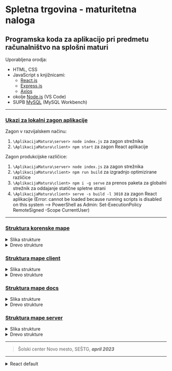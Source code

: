 # Spletna trgovina - maturitetna naloga

## Programska koda za aplikacijo pri predmetu računalništvo na splošni maturi

Uporabljena orodja:

-  HTML, CSS
-  JavaScript s knjižnicami:
   -  [React.js](https://react.dev/)
   -  [Express.js](https://expressjs.com/)
   -  [Axios](https://axios-http.com/)
-  okolje [Node.js](https://nodejs.org/en) (VS Code)
-  SUPB [MySQL](https://www.mysql.com/) (MySQL Workbench)

---

### <u>Ukazi za lokalni zagon aplikacije</u>

Zagon v razvijalskem načinu:

1. `\AplikacijaMatura\server> node index.js` za zagon strežnika
2. `\AplikacijaMatura\client> npm start` za zagon React aplikacije

Zagon produkcijske različice:

1. `\AplikacijaMatura\server> node index.js` za zagon strežnika
2. `\AplikacijaMatura\client> npm run build` za izgradnjo optimizirane različice
3. `\AplikacijaMatura\client> npm i -g serve` za prenos paketa za globalni strežnik za oddajanje statične spletne strani
4. `\AplikacijaMatura\client> serve -s build -l 3010` za zagon React aplikacije
(Error: cannot be loaded because running scripts is disabled 
on this system --> PowerShell as Admin: Set-ExecutionPolicy RemoteSigned -Scope CurrentUser)

---

### <u>Struktura korenske mape</u>

<details><summary>Slika strukture</summary>

![Struktura korenske mape](https://github.com/rade02/AplikacijaMatura/blob/main/Root.png 'Struktura korenske mape.')

</details>
<details><summary>Drevo strukture</summary>

```
Folder PATH listing
Volume serial number is 76B1-AA6C
C:.
|   .gitignore
|   drevo.txt
|   package-lock.json
|   package.json
|   README.md
|
+---.vscode
|       settings.json
|
+---client
|   |   .gitignore
|   |   drevoClient.txt
|   |   package-lock.json
|   |   package.json
|   |
|   +---build
|   |   |   asset-manifest.json
|   |   |   index.html
|   |   |   manifest.json
|   |   |
|   |   \---static
|   |       +---css
|   |       |       main.6b70e014.css
|   |       |       main.6b70e014.css.map
|   |       |
|   |       \---js
|   |               main.bea9bb94.js
|   |               main.bea9bb94.js.LICENSE.txt
|   |               main.bea9bb94.js.map
|   |
|   +---node_modules
|   |   | ...
|   |
|   +---public
|   |       index.html
|   |       manifest.json
|   |
|   \---src
|       |   App.css
|       |   App.js
|       |   config.js
|       |   index.js
|       |
|       +---assets
|       |       Logotip.png
|       |       PSlogotip.png
|       |       Uporabnik.png
|       |
|       +---contexts
|       |       NakupovalniKontekst.js
|       |       UporabniskiKontekst.js
|       |
|       \---pages
|           |   Domov.jsx
|           |   Error.jsx
|           |   LogotipC.jsx
|           |   NavigacijskaVrsticaC.jsx
|           |   NogaC.jsx
|           |   ONas.jsx
|           |
|           +---avtentikacija
|           |   |   Avtentikacija.css
|           |   |   Avtentikacija.jsx
|           |   |   IzbrisProfilaC.jsx
|           |   |   ObvestiloC.jsx
|           |   |   PodatkiUporabnikaC.jsx
|           |   |   PrijavaC.jsx
|           |   |   ProfilC.jsx
|           |   |   RegistracijaC.jsx
|           |   |   SpreminjanjeGeslaC.jsx
|           |   |   UrejanjeProfilaC.jsx
|           |   |
|           |   \---pregledi_in_dodajanja
|           |           DodajanjeIzdelkovC.jsx
|           |           DodajanjeUporabnikovC.jsx
|           |           PodrobnostiC.jsx
|           |           PregledC.jsx
|           |           PregledNarocilC.jsx
|           |           PregledPBC.jsx
|           |           PregledRacunovC.jsx
|           |           TabelskaVrsticaC.jsx
|           |
|           \---trgovina
|                   BlagajnaC.jsx
|                   InformacijeOProduktuC.jsx
|                   IzdelekVKosariciC.jsx
|                   KosaricaC.jsx
|                   NakupovanjeC.jsx
|                   NavigacijaTrgovineC.jsx
|                   PrikazProduktovC.jsx
|                   ProduktC.jsx
|                   Trgovina.css
|                   Trgovina.jsx
|                   VsebinaTrgovineC.jsx
|
+---docs
|       DiagramProgramaZaMaturo.drawio
|       DiagramProgramaZaMaturo.drawio.svg
|       drevoDocs.txt
|       MSračunalništvo.docx
|       MSračunalništvo.pdf
|       SQLstavkiZacetnaBaza.sql
|       SQLzaBazoSPodatki.sql
|
\---server
    |   .env
    |   config.js
    |   drevoServer.txt
    |   index.js
    |   package-lock.json
    |   package.json
    |   povezavaPB.js
    |
    +---build
    |   |   asset-manifest.json
    |   |   index.html
    |   |   manifest.json
    |   |
    |   \---static
    |       +---css
    |       |       main.0fa34192.css
    |       |       main.0fa34192.css.map
    |       |
    |       \---js
    |               main.95d331fc.js
    |               main.95d331fc.js.LICENSE.txt
    |               main.95d331fc.js.map
    |
    +---node_modules
    |   | ...
    |
    \---routes
        \---api
                administratorApi.js
                avtentikacijaApi.js
                produktiApi.js



```

</details>

### <u>Struktura mape client</u>

<details><summary>Slika strukture</summary>

![Struktura mape client](https://github.com/rade02/AplikacijaMatura/blob/main/Client.png 'Struktura mape client.')

</details>
<details><summary>Drevo strukture</summary>

```

Folder PATH listing
Volume serial number is 76B1-AA6C
C:.
|   .gitignore
|   drevoClient.txt
|   package-lock.json
|   package.json
|
+---build
|   |   asset-manifest.json
|   |   index.html
|   |   manifest.json
|   |
|   \---static
|       +---css
|       |       main.6b70e014.css
|       |       main.6b70e014.css.map
|       |
|       \---js
|               main.bea9bb94.js
|               main.bea9bb94.js.LICENSE.txt
|               main.bea9bb94.js.map
|
+---node_modules
|   | ...
|
+---public
|       index.html
|       manifest.json
|
\---src
    |   App.css
    |   App.js
    |   config.js
    |   index.js
    |
    +---assets
    |       Logotip.png
    |       PSlogotip.png
    |       Uporabnik.png
    |
    +---contexts
    |       NakupovalniKontekst.js
    |       UporabniskiKontekst.js
    |
    \---pages
        |   Domov.jsx
        |   Error.jsx
        |   LogotipC.jsx
        |   NavigacijskaVrsticaC.jsx
        |   NogaC.jsx
        |   ONas.jsx
        |
        +---avtentikacija
        |   |   Avtentikacija.css
        |   |   Avtentikacija.jsx
        |   |   IzbrisProfilaC.jsx
        |   |   ObvestiloC.jsx
        |   |   PodatkiUporabnikaC.jsx
        |   |   PrijavaC.jsx
        |   |   ProfilC.jsx
        |   |   RegistracijaC.jsx
        |   |   SpreminjanjeGeslaC.jsx
        |   |   UrejanjeProfilaC.jsx
        |   |
        |   \---pregledi_in_dodajanja
        |           DodajanjeIzdelkovC.jsx
        |           DodajanjeUporabnikovC.jsx
        |           PodrobnostiC.jsx
        |           PregledC.jsx
        |           PregledNarocilC.jsx
        |           PregledPBC.jsx
        |           PregledRacunovC.jsx
        |           TabelskaVrsticaC.jsx
        |
        \---trgovina
                BlagajnaC.jsx
                InformacijeOProduktuC.jsx
                IzdelekVKosariciC.jsx
                KosaricaC.jsx
                NakupovanjeC.jsx
                NavigacijaTrgovineC.jsx
                PrikazProduktovC.jsx
                ProduktC.jsx
                Trgovina.css
                Trgovina.jsx
                VsebinaTrgovineC.jsx

```

</details>

### <u>Struktura mape docs</u>

<details><summary>Slika strukture</summary>

![Struktura korenske mape](https://github.com/rade02/AplikacijaMatura/blob/main/Docs.png 'Struktura mape docs.')

</details>
<details><summary>Drevo strukture</summary>

```

Folder PATH listing
Volume serial number is 76B1-AA6C
C:.
    DiagramProgramaZaMaturo.drawio
    DiagramProgramaZaMaturo.drawio.svg
    drevoDocs.txt
    MSračunalništvo.docx
    MSračunalništvo.pdf
    SQLstavkiZacetnaBaza.sql
    SQLzaBazoSPodatki.sql

No subfolders exist


```

</details>

### <u>Struktura mape server</u>

<details><summary>Slika strukture</summary>

![Struktura mape server](https://github.com/rade02/AplikacijaMatura/blob/main/Server.png 'Struktura mape server.')

</details>
<details><summary>Drevo strukture</summary>

```

Folder PATH listing
Volume serial number is 76B1-AA6C
C:.
|   .env
|   config.js
|   drevoServer.txt
|   index.js
|   package-lock.json
|   package.json
|   povezavaPB.js
|
+---build
|   |   asset-manifest.json
|   |   index.html
|   |   manifest.json
|   |
|   \---static
|       +---css
|       |       main.0fa34192.css
|       |       main.0fa34192.css.map
|       |
|       \---js
|               main.95d331fc.js
|               main.95d331fc.js.LICENSE.txt
|               main.95d331fc.js.map
|
+---node_modules
|   | ...
|
\---routes
    \---api
            administratorApi.js
            avtentikacijaApi.js
            produktiApi.js

```

</details>

---

> Šolski center Novo mesto, SEŠTG, **_april 2023_**

---

<details><summary>React default</summary>

# Getting Started with Create React App

This project was bootstrapped with [Create React App](https://github.com/facebook/create-react-app).

## Available Scripts

In the project directory, you can run:

### `npm start`

Runs the app in the development mode.\
Open [http://localhost:3000](http://localhost:3000) to view it in your browser.

The page will reload when you make changes.\
You may also see any lint errors in the console.

### `npm test`

Launches the test runner in the interactive watch mode.\
See the section about [running tests](https://facebook.github.io/create-react-app/docs/running-tests) for more information.

### `npm run build`

Builds the app for production to the `build` folder.\
It correctly bundles React in production mode and optimizes the build for the best performance.

The build is minified and the filenames include the hashes.\
Your app is ready to be deployed!

See the section about [deployment](https://facebook.github.io/create-react-app/docs/deployment) for more information.

### `npm run eject`

**Note: this is a one-way operation. Once you `eject`, you can't go back!**

If you aren't satisfied with the build tool and configuration choices, you can `eject` at any time. This command will remove the single build dependency from your project.

Instead, it will copy all the configuration files and the transitive dependencies (webpack, Babel, ESLint, etc) right into your project so you have full control over them. All of the commands except `eject` will still work, but they will point to the copied scripts so you can tweak them. At this point you're on your own.

You don't have to ever use `eject`. The curated feature set is suitable for small and middle deployments, and you shouldn't feel obligated to use this feature. However we understand that this tool wouldn't be useful if you couldn't customize it when you are ready for it.

## Learn More

You can learn more in the [Create React App documentation](https://facebook.github.io/create-react-app/docs/getting-started).

To learn React, check out the [React documentation](https://reactjs.org/).

### Code Splitting

This section has moved here: [https://facebook.github.io/create-react-app/docs/code-splitting](https://facebook.github.io/create-react-app/docs/code-splitting)

### Analyzing the Bundle Size

This section has moved here: [https://facebook.github.io/create-react-app/docs/analyzing-the-bundle-size](https://facebook.github.io/create-react-app/docs/analyzing-the-bundle-size)

### Making a Progressive Web App

This section has moved here: [https://facebook.github.io/create-react-app/docs/making-a-progressive-web-app](https://facebook.github.io/create-react-app/docs/making-a-progressive-web-app)

### Advanced Configuration

This section has moved here: [https://facebook.github.io/create-react-app/docs/advanced-configuration](https://facebook.github.io/create-react-app/docs/advanced-configuration)

### Deployment

This section has moved here: [https://facebook.github.io/create-react-app/docs/deployment](https://facebook.github.io/create-react-app/docs/deployment)

### `npm run build` fails to minify

This section has moved here: [https://facebook.github.io/create-react-app/docs/troubleshooting#npm-run-build-fails-to-minify](https://facebook.github.io/create-react-app/docs/troubleshooting#npm-run-build-fails-to-minify)

</details>
